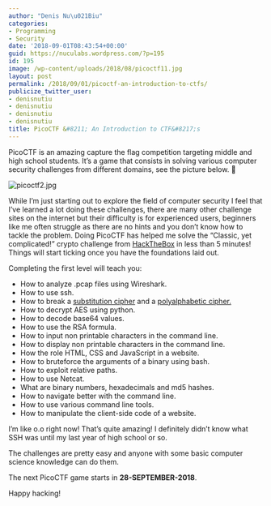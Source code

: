 ```yaml
---
author: "Denis Nu\u021Biu"
categories:
- Programming
- Security
date: '2018-09-01T08:43:54+00:00'
guid: https://nuculabs.wordpress.com/?p=195
id: 195
image: /wp-content/uploads/2018/08/picoctf11.jpg
layout: post
permalink: /2018/09/01/picoctf-an-introduction-to-ctfs/
publicize_twitter_user:
- denisnutiu
- denisnutiu
- denisnutiu
- denisnutiu
title: PicoCTF &#8211; An Introduction to CTF&#8217;s
---
```

PicoCTF is an amazing capture the flag competition targeting middle and high school students. It’s a game that consists in solving various computer security challenges from different domains, see the picture below. 🙂


![picoctf2.jpg](/wp-content/uploads/2018/08/picoctf2.png)


While I’m just starting out to explore the field of computer security I feel that I’ve learned a lot doing these challenges, there are many other challenge sites on the internet but their difficulty is for experienced users, beginners like me often struggle as there are no hints and you don’t know how to tackle the problem. Doing PicoCTF has helped me solve the “Classic, yet complicated!” crypto challenge from [HackTheBox](https://www.hackthebox.eu/) in less than 5 minutes! Things will start ticking once you have the foundations laid out.


Completing the first level will teach you:


- How to analyze .pcap files using Wireshark.
- How to use ssh.
- How to break a [substitution cipher](https://en.wikipedia.org/wiki/Substitution_cipher) and a [polyalphabetic cipher.](http://en.wikipedia.org/wiki/Polyalphabetic_cipher)
- How to decrypt AES using python.
- How to decode base64 values.
- How to use the RSA formula.
- How to input non printable characters in the command line.
- How to display non printable characters in the command line.
- How the role HTML, CSS and JavaScript in a website.
- How to bruteforce the arguments of a binary using bash.
- How to exploit relative paths.
- How to use Netcat.
- What are binary numbers, hexadecimals and md5 hashes.
- How to navigate better with the command line.
- How to use various command line tools.
- How to manipulate the client-side code of a website.


I’m like o.o right now! That’s quite amazing! I definitely didn’t know what SSH was until my last year of high school or so.


The challenges are pretty easy and anyone with some basic computer science knowledge can do them.


The next PicoCTF game starts in **28-SEPTEMBER-2018**.


Happy hacking!

